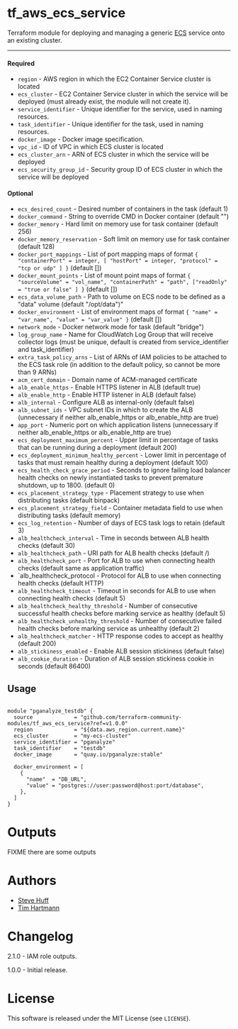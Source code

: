 tf_aws_ecs_service
===========

Terraform module for deploying and managing a generic [ECS](https://aws.amazon.com/ecs/) service onto an existing cluster.

----------------------
#### Required
- `region` - AWS region in which the EC2 Container Service cluster is located
- `ecs_cluster` - EC2 Container Service cluster in which the service will be deployed (must already exist, the module will not create it).
- `service_identifier` - Unique identifier for the service, used in naming resources.
- `task_identifier` - Unique identifier for the task, used in naming resources.
- `docker_image` - Docker image specification.
- `vpc_id` - ID of VPC in which ECS cluster is located
- `ecs_cluster_arn` - ARN of ECS cluster in which the service will be deployed
- `ecs_security_group_id` - Security group ID of ECS cluster in which the service will be deployed

#### Optional

- `ecs_desired_count` - Desired number of containers in the task (default 1)
- `docker_command` - String to override CMD in Docker container (default "")
- `docker_memory` - Hard limit on memory use for task container (default 256)
- `docker_memory_reservation` - Soft limit on memory use for task container (default 128)
- `docker_port_mappings` - List of port mapping maps of format `{ "containerPort" = integer, [ "hostPort" = integer, "protocol" = "tcp or udp" ] }` (default [])
- `docker_mount_points` -  List of mount point maps of format `{ "sourceVolume" = "vol_name", "containerPath" = "path", ["readOnly" = "true or false" ] }` (default [])
- `ecs_data_volume_path` - Path to volume on ECS node to be defined as a "data" volume (default "/opt/data")"
- `docker_environment` - List of environment maps of format `{ "name" = "var_name", "value" = "var_value" }` (default [])
- `network_mode` - Docker network mode for task (default "bridge")
- `log_group_name` - Name for CloudWatch Log Group that will receive collector logs (must be unique, default is created from service_identifier and task_identifier)
- `extra_task_policy_arns` - List of ARNs of IAM policies to be attached to the ECS task role (in addition to the default policy, so cannot be more than 9 ARNs)
- `acm_cert_domain` - Domain name of ACM-managed certificate
- `alb_enable_https` - Enable HTTPS listener in ALB (default true)
- `alb_enable_http` - Enable HTTP listener in ALB (default false)
- `alb_internal` - Configure ALB as internal-only (default false)
- `alb_subnet_ids` - VPC subnet IDs in which to create the ALB (unnecessary if neither alb_enable_https or alb_enable_http are true)
- `app_port` - Numeric port on which application listens (unnecessary if neither alb_enable_https or alb_enable_http are true)
- `ecs_deployment_maximum_percent` - Upper limit in percentage of tasks that can be running during a deployment (default 200)
- `ecs_deployment_minimum_healthy_percent` - Lower limit in percentage of tasks that must remain healthy during a deployment (default 100)
- `ecs_health_check_grace_period` - Seconds to ignore failing load balancer health checks on newly instantiated tasks to prevent premature shutdown, up to 1800. (default 0)
- `ecs_placement_strategy_type` - Placement strategy to use when distributing tasks (default binpack)
- `ecs_placement_strategy_field` - Container metadata field to use when distributing tasks (default memory)
- `ecs_log_retention` - Number of days of ECS task logs to retain (default 3)
- `alb_healthcheck_interval` - Time in seconds between ALB health checks (default 30)
- `alb_healthcheck_path` - URI path for ALB health checks (default /)
- `alb_healthcheck_port` - Port for ALB to use when connecting health checks (default same as application traffic)
- `alb_healthcheck_protocol - Protocol for ALB to use when connecting health checks (default HTTP)
- `alb_healthcheck_timeout` - Timeout in seconds for ALB to use when connecting health checks (default 5)
- `alb_healthcheck_healthy_threshold` - Number of consecutive successful health checks before marking service as healthy (default 5)
- `alb_healthcheck_unhealthy_threshold` - Number of consecutive failed health checks before marking service as unhealthy (default 2)
- `alb_healthcheck_matcher` - HTTP response codes to accept as healthy (default 200)
- `alb_stickiness_enabled` - Enable ALB session stickiness (default false)
- `alb_cookie_duration` - Duration of ALB session stickiness cookie in seconds (default 86400)

Usage
-----

```hcl

module "pganalyze_testdb" {
  source             = "github.com/terraform-community-modules/tf_aws_ecs_service?ref=v1.0.0"
  region             = "${data.aws_region.current.name}"
  ecs_cluster        = "my-ecs-cluster"
  service_identifier = "pganalyze"
  task_identifier    = "testdb"
  docker_image       = "quay.io/pganalyze:stable"

  docker_environment = [
    {
      "name"  = "DB_URL",
      "value" = "postgres://user:password@host:port/database",
    },
  ]
}
```

Outputs
=======

FIXME there are some outputs

Authors
=======

* [Steve Huff](https://github.com/hakamadare)
* [Tim Hartmann](https://github.com/tfhartmann)

Changelog
=========

2.1.0 - IAM role outputs.

1.0.0 - Initial release.

License
=======

This software is released under the MIT License (see `LICENSE`).
